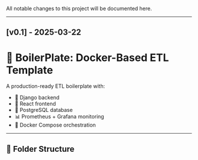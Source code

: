 
All notable changes to this project will be documented here.

---

## [v0.1] - 2025-03-22

# 🚀 BoilerPlate: Docker-Based ETL Template

A production-ready ETL boilerplate with:

- 🔧 Django backend
- 🎨 React frontend
- 🐘 PostgreSQL database
- 📊 Prometheus + Grafana monitoring
- 🐳 Docker Compose orchestration

---

## 📁 Folder Structure

